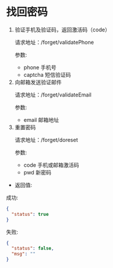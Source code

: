 # 找回密码

<ol>
<li>验证手机及验证码，返回激活码（code）

请求地址：/forget/validatePhone

参数:

* phone 手机号
* captcha 短信验证码

</li>
<li>向邮箱发送验证邮件

请求地址：/forget/validateEmail

参数:

* email 邮箱地址

</li>
<li>重置密码

请求地址：/forget/doreset

参数:

* code 手机或邮箱激活码
* pwd 新密码

</li>
</ol>

* 返回值:

成功:
```json
{
  "status": true
}
```

失败:
```json
{
  "status": false,
  "msg": ""
}
```
